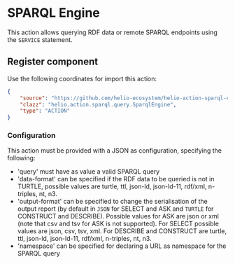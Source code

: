# SPARQL Engine

This action allows querying RDF data or remote SPARQL endpoints using the `SERVICE` statement.

## Register component

Use the following coordinates for import this action:

````json
{
    "source": "https://github.com/helio-ecosystem/helio-action-sparql-engine/releases/download/v0.1.0/helio-action-sparql-engine-0.1.0.jar",
    "clazz": "helio.action.sparql.query.SparqlEngine",
    "type": "ACTION"
}
````

### Configuration

This action must be provided with a JSON as configuration, specifying the following:
 - 'query' must have as value a valid SPARQL query
 - 'data-format' can be specified if the RDF data to be queried is not in TURTLE, possible values are turtle, ttl, json-ld, json-ld-11, rdf/xml, n-triples, nt, n3.
 - 'output-format' can be specified to change the serialisation of the output report (by default in `JSON` for SELECT and ASK and `TURTLE` for CONSTRUCT and DESCRIBE). Possible values for ASK are json or xml (note that csv and tsv for ASK is not supported). For SELECT possible values are json, csv, tsv, xml. For DESCRIBE and CONSTRUCT are turtle, ttl, json-ld, json-ld-11, rdf/xml, n-triples, nt, n3.
 - 'namespace' can be specified for declaring a URL as namespace for the SPARQL query
